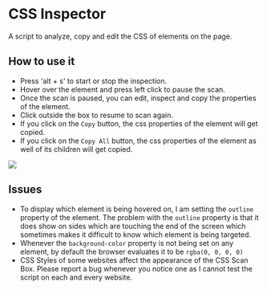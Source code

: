 # CSS Inspector

A script to analyze, copy and edit the CSS of elements on the page.

## How to use it

- Press 'alt + s' to  start or stop the inspection.
- Hover over the element and press left click to pause the scan.
- Once the scan is  paused, you can edit, inspect and copy the properties of the element.
- Click outside the box to resume to scan again.
- If you click on the `Copy` button, the css properties of the element will get copied.
- If you click on the `Copy All` button, the css properties of the element as well of its children will get copied.

![](https://i.imgur.com/nThTxPf.png)

## Issues

- To display which element is being hovered on, I am setting the `outline` property of the element. The problem with the `outline` property is that it does show on sides which are touching the end of the screen which sometimes makes it difficult to know which element is being targeted.
- Whenever the `background-color` property is not being set on any element, by default the browser evaluates it to be `rgba(0, 0, 0, 0)`
- CSS Styles of some websites affect the appearance of the CSS Scan Box. Please report a bug whenever you notice one as I cannot test the script on each and every website.